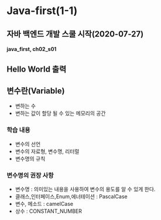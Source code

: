 # Java-first(1-1)
## 자바 백엔드 개발 스쿨 시작(2020-07-27)
#### java_first, ch02_s01
## Hello World 출력
## 변수란(Variable)
 * 변하는 수
 * 변하는 값이 할당 될 수 있는 메모리의 공간
### 학습 내용
 * 변수의 선언
 * 변수의 자료형, 변수명, 리터럴
 * 변수명의 규칙
### 변수명의 권장 사항
 * 변수명 : 의미있는 내용을 사용하여 변수의 용도를 알 수 있게 한다.
 * 클래스,인터페이스,Enum,에너테이션 : PascalCase
 * 변수, 메소드 : camelCase
 * 상수 : CONSTANT_NUMBER

